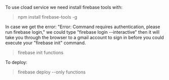 To use cload service we need install firebase tools with:
> npm install firebase-tools -g

In case we get the error: "Error: Command requires authentication, please run firebase login," we could type "firebase login --interactive" then it will take you through the browser to a gmail account to sign in before you could execute your "firebase init" command.

> firebase init functions

To deploy:
> firebase deploy --only functions